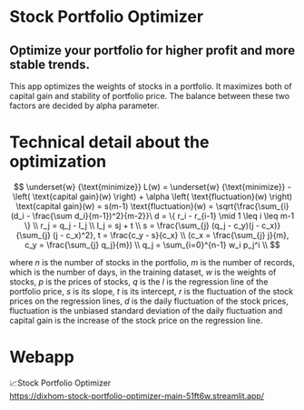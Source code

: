 # Stock Portfolio Optimizer

## Optimize your portfolio for higher profit and more stable trends.

This app optimizes the weights of stocks in a portfolio. It maximizes both of capital gain and stability of portfolio price.
The balance between these two factors are decided by alpha parameter.

# Technical detail about the optimization

$$
\underset{w} {\text{minimize}} L(w) = \underset{w} {\text{minimize}} -\left( \text{capital gain}(w) \right) + \alpha \left( \text{fluctuation}(w)  \right)  
\text{capital gain}(w) = s(m-1)  
\text{fluctuation}(w) = \sqrt{\frac{\sum_{i}(d_i - \frac{\sum d_i}{m-1})^2}{m-2}}\
d = \{ r_i - r_{i-1} \mid 1 \leq i \leq m-1 \} \\
r_j = q_j - l_j \\
l_j = sj + t \\
s = \frac{\sum_{j} (q_j - c_y)(j - c_x)}{\sum_{j} (j - c_x)^2}, t = \frac{c_y - s}{c_x} \\
(c_x = \frac{\sum_{j} j}{m}, c_y = \frac{\sum_{j} q_j}{m}) \\
q_j = \sum_{i=0}^{n-1} w_i p_j^i \\
$$

where $n$ is the number of stocks in the portfolio, $m$ is the number of records, which is the number of days, in the training dataset, $w$ is the weights of stocks, $p$ is the prices of stocks, $q$ is the $l$ is the regression line of the portfolio price, $s$ is its slope, $t$ is its intercept, $r$ is the fluctuation of the stock prices on the regression lines, $d$ is the daily fluctuation of the stock prices, $\text{fluctuation}$ is the unbiased standard deviation of the daily fluctuation and $\text{capital gain}$ is the increase of the stock price on the regression line.

# Webapp

📈Stock Portfolio Optimizer  
https://dixhom-stock-portfolio-optimizer-main-51ft6w.streamlit.app/
